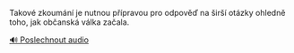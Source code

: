 
Takové zkoumání je nutnou přípravou pro odpověď na širší otázky ohledně toho, jak občanská válka začala.

[🔊 Poslechnout audio](/data/7-paragraphs/audio/chapter_19/para_007-Takov-zkoumn-je-nutnou-ppravou-pro-odpov-na.mp3)
